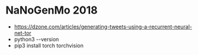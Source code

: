 NaNoGenMo 2018
==============

* https://dzone.com/articles/generating-tweets-using-a-recurrent-neural-net-tor
* python3 --version
* pip3 install torch torchvision
